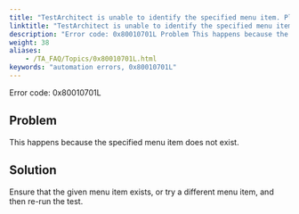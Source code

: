 ```yaml
--- 
title: "TestArchitect is unable to identify the specified menu item. Please check that the <itemName> menu item in the <controlName> control, which resides in the <windowName> window, exists."
linktitle: "TestArchitect is unable to identify the specified menu item. Please check that the <itemName> menu item in the <controlName> control, which resides in the <windowName> window, exists."
description: "Error code: 0x80010701L Problem This happens because the specified menu item does not exist. Solution Ensure that the given menu item exists, or try a different menu item, and then re-run the test."
weight: 38
aliases: 
    - /TA_FAQ/Topics/0x80010701L.html
keywords: "automation errors, 0x80010701L"
---
```


Error code: 0x80010701L

## Problem

This happens because the specified menu item does not exist.

## Solution

Ensure that the given menu item exists, or try a different menu item, and then re-run the test.



